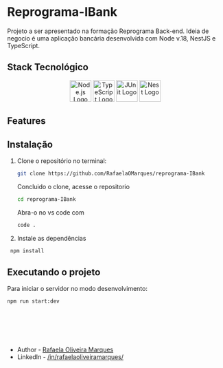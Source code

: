 # Reprograma-IBank

Projeto a ser apresentado na formação Reprograma Back-end. Ideia de negocio é uma aplicação bancária desenvolvida com Node v.18, NestJS e TypeScript.

## Stack Tecnológico

<p align="center">
  <a href="https://nodejs.org/" target="blank"><img src="https://nodejs.org/static/images/logo.svg" width="50" alt="Node.js Logo" /></a>
  <a href="https://www.typescriptlang.org/" target="blank"><img src="https://raw.githubusercontent.com/remojansen/logo.ts/master/ts.png" width="50" alt="TypeScript Logo" /></a>
  <a href="https://junit.org/junit5/" target="blank"><img src="https://junit.org/junit5/assets/img/junit5-logo.png" width="50" alt="JUnit Logo" /></a>
  <a href="http://nestjs.com/" target="blank"><img src="https://nestjs.com/img/logo-small.svg" width="50" alt="Nest Logo" /></a>
</p>

## Features

## Instalação

1. Clone o repositório no terminal:

   ```bash
   git clone https://github.com/RafaelaOMarques/reprograma-IBank
   ```

   Concluido o clone, acesse o repositorio

   ```bash
   cd reprograma-IBank
   ```

   Abra-o no vs code com

   ```bash
   code .
   ```

2. Instale as dependências

```bash
 npm install
```

## Executando o projeto

Para iniciar o servidor no modo desenvolvimento:

```bash
npm run start:dev
```

<br>
<br>
<br>
<br>

- Author - [Rafaela Oliveira Marques](https://github.com/RafaelaOMarques/reprograma-IBank)
- LinkedIn - [/in/rafaelaoliveiramarques/](https://www.linkedin.com/in/rafaelaoliveiramarques/)

